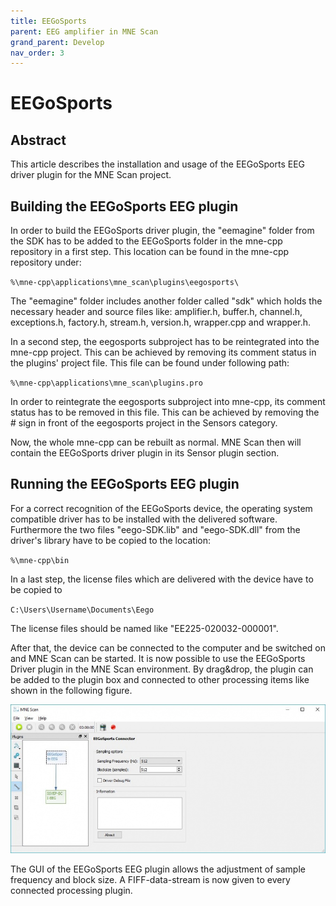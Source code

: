 ```yaml
---
title: EEGoSports
parent: EEG amplifier in MNE Scan
grand_parent: Develop
nav_order: 3
---
```


# EEGoSports

## Abstract

This article describes the installation and usage of the EEGoSports EEG driver plugin for the MNE Scan project.

## Building the EEGoSports EEG plugin

In order to build the EEGoSports driver plugin, the "eemagine" folder from the SDK has to be added to the EEGoSports folder in the mne-cpp repository in a first step. This location can be found in the mne-cpp repository under:

`%\mne-cpp\applications\mne_scan\plugins\eegosports\`

The "eemagine" folder includes another folder called "sdk" which holds the necessary header and source files like: amplifier.h, buffer.h, channel.h, exceptions.h, factory.h, stream.h, version.h, wrapper.cpp and wrapper.h.

In a second step, the eegosports subproject has to be reintegrated into the mne-cpp project. This can be achieved by removing its comment status in the plugins' project file. This file can be found under following path:

`%\mne-cpp\applications\mne_scan\plugins.pro`

In order to reintegrate the eegosports subproject into mne-cpp, its comment status has to be removed in this file. This can be achieved by removing the # sign in front of the eegosports project in the Sensors category.

Now, the whole mne-cpp can be rebuilt as normal. MNE Scan then will contain the EEGoSports driver plugin in its Sensor plugin section.

## Running the EEGoSports EEG plugin

For a correct recognition of the EEGoSports device, the operating system compatible driver has to be installed with the delivered software. Furthermore the two files "eego-SDK.lib" and "eego-SDK.dll" from the driver's library have to be copied to the location:

`%\mne-cpp\bin`

In a last step, the license files which are delivered with the device have to be copied to

`C:\Users\Username\Documents\Eego`

The license files should be named like "EE225-020032-000001".

After that, the device can be connected to the computer and be switched on and MNE Scan can be started. It is now possible to use the EEGoSports Driver plugin in the MNE Scan environment. By drag&drop, the plugin can be added to the plugin box and connected to other processing items like shown in the following figure.

![](../../images/900px-EEGoSportsGUI.jpg "GUI of the EEGoSports EEG plugin")

The GUI of the EEGoSports EEG plugin allows the adjustment of sample frequency and block size. A FIFF-data-stream is now given to every connected processing plugin.
